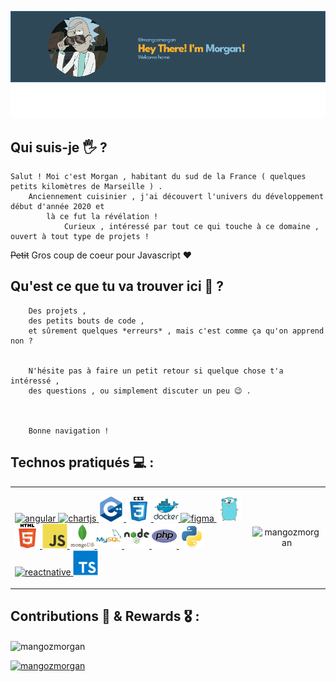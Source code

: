 <p>
    <img src="https://github.com/mangozmorgan/mangozmorgan/blob/master/image.png" alt="banner"/> 
    
</p>

Qui suis-je 🖐 ?
-------------
    Salut ! Moi c'est Morgan , habitant du sud de la France ( quelques petits kilomètres de Marseille ) .
        Anciennement cuisinier , j'ai découvert l'univers du développement début d'année 2020 et 
            là ce fut la révélation !
                Curieux , intéressé par tout ce qui touche à ce domaine , ouvert à tout type de projets ! 
~~Petit~~ Gros coup de coeur pour Javascript ❤

Qu'est ce que tu va trouver ici 🤔 ?
------------------------------------     

        Des projets ,
        des petits bouts de code , 
        et sûrement quelques *erreurs* , mais c'est comme ça qu'on apprend non ? 
        
        
        N'hésite pas à faire un petit retour si quelque chose t'a intéressé , 
        des questions , ou simplement discuter un peu 😉 .
        
        
        
        Bonne navigation !   
        



Technos pratiqués 💻 :
----------------------

<table border="0">
  <tr>
    <!-- Premier bloc : Icônes des technologies -->
    <td>
      <p align="left"> 
        <a href="https://angular.io" target="_blank" rel="noreferrer"> 
          <img src="https://angular.io/assets/images/logos/angular/angular.svg" alt="angular" width="40" height="40"/> 
        </a> 
        <a href="https://www.chartjs.org" target="_blank" rel="noreferrer"> 
          <img src="https://www.chartjs.org/media/logo-title.svg" alt="chartjs" width="40" height="40"/> 
        </a> 
        <a href="https://www.w3schools.com/cpp/" target="_blank" rel="noreferrer"> 
          <img src="https://raw.githubusercontent.com/devicons/devicon/master/icons/cplusplus/cplusplus-original.svg" alt="cplusplus" width="40" height="40"/> 
        </a> 
        <a href="https://www.w3schools.com/css/" target="_blank" rel="noreferrer"> 
          <img src="https://raw.githubusercontent.com/devicons/devicon/master/icons/css3/css3-original-wordmark.svg" alt="css3" width="40" height="40"/> 
        </a>  
        <a href="https://www.docker.com/" target="_blank" rel="noreferrer"> 
          <img src="https://raw.githubusercontent.com/devicons/devicon/master/icons/docker/docker-original-wordmark.svg" alt="docker" width="40" height="40"/> 
        </a> 
        <a href="https://www.figma.com/" target="_blank" rel="noreferrer"> 
          <img src="https://www.vectorlogo.zone/logos/figma/figma-icon.svg" alt="figma" width="40" height="40"/> 
        </a> 
        <a href="https://golang.org" target="_blank" rel="noreferrer"> 
          <img src="https://raw.githubusercontent.com/devicons/devicon/master/icons/go/go-original.svg" alt="go" width="40" height="40"/> 
        </a> 
        <a href="https://www.w3.org/html/" target="_blank" rel="noreferrer"> 
          <img src="https://raw.githubusercontent.com/devicons/devicon/master/icons/html5/html5-original-wordmark.svg" alt="html5" width="40" height="40"/> 
        </a> 
        <a href="https://developer.mozilla.org/en-US/docs/Web/JavaScript" target="_blank" rel="noreferrer"> 
          <img src="https://raw.githubusercontent.com/devicons/devicon/master/icons/javascript/javascript-original.svg" alt="javascript" width="40" height="40"/> 
        </a> 
        <a href="https://www.mongodb.com/" target="_blank" rel="noreferrer"> 
          <img src="https://raw.githubusercontent.com/devicons/devicon/master/icons/mongodb/mongodb-original-wordmark.svg" alt="mongodb" width="40" height="40"/> 
        </a> 
        <a href="https://www.mysql.com/" target="_blank" rel="noreferrer"> 
          <img src="https://raw.githubusercontent.com/devicons/devicon/master/icons/mysql/mysql-original-wordmark.svg" alt="mysql" width="40" height="40"/> 
        </a> 
        <a href="https://nodejs.org" target="_blank" rel="noreferrer"> 
          <img src="https://raw.githubusercontent.com/devicons/devicon/master/icons/nodejs/nodejs-original-wordmark.svg" alt="nodejs" width="40" height="40"/> 
        </a> 
        <a href="https://www.php.net" target="_blank" rel="noreferrer"> 
          <img src="https://raw.githubusercontent.com/devicons/devicon/master/icons/php/php-original.svg" alt="php" width="40" height="40"/> 
        </a> 
        <a href="https://www.python.org" target="_blank" rel="noreferrer"> 
          <img src="https://raw.githubusercontent.com/devicons/devicon/master/icons/python/python-original.svg" alt="python" width="40" height="40"/> 
        </a> 
        <a href="https://reactnative.dev/" target="_blank" rel="noreferrer"> 
          <img src="https://reactnative.dev/img/header_logo.svg" alt="reactnative" width="40" height="40"/> 
        </a> 
        <a href="https://www.typescriptlang.org/" target="_blank" rel="noreferrer"> 
          <img src="https://raw.githubusercontent.com/devicons/devicon/master/icons/typescript/typescript-original.svg" alt="typescript" width="40" height="40"/> 
        </a> 
      </p>
    </td>
    <td>
      <p align="center">
        <img src="https://github-readme-stats.vercel.app/api/top-langs?username=mangozmorgan&show_icons=true&locale=en&layout=compact&theme=dark&hide_border=true" alt="mangozmorgan" />
      </p>
    </td>
  </tr>
</table>


         
 



Contributions 🚀 & Rewards 🎖️ :
----------------------
<p>
    <span>
        <img align="center" src="https://github-readme-streak-stats.herokuapp.com/?user=mangozmorgan&theme=dark&hide_border=true" alt="mangozmorgan" /></p>        
    </span>
    <span>
        <a href="https://github.com/ryo-ma/github-profile-trophy"><img src="https://github-profile-trophy.vercel.app/?username=mangozmorgan&theme=darkhub" alt="mangozmorgan" /></a>        
    </span>
